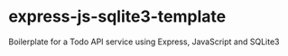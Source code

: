 # express-js-sqlite3-template
Boilerplate for a Todo API service using Express, JavaScript and SQLite3 
